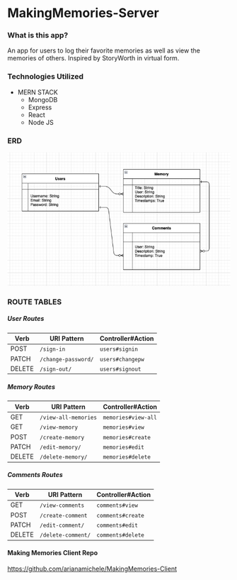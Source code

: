 # MakingMemories-Server

### What is this app?
An app for users to log their favorite memories as well as view the memories of others. Inspired by StoryWorth in virtual form.

### Technologies Utilized
- MERN STACK
  - MongoDB
  - Express
  - React
  - Node JS

### ERD
![](Images/erd.png)

### ROUTE TABLES

##### User Routes

| Verb   | URI Pattern            | Controller#Action |
|--------|------------------------|-------------------|
| POST   | `/sign-in`             | `users#signin`    |
| PATCH  | `/change-password/`    | `users#changepw`  |
| DELETE | `/sign-out/`           | `users#signout`   |

#####  Memory Routes

| Verb   | URI Pattern            | Controller#Action |
|--------|------------------------|-------------------|
| GET    | `/view-all-memories` | `memories#view-all` |
| GET    | `/view-memory`        | `memories#view`    |
| POST   | `/create-memory`      | `memories#create`  |
| PATCH  | `/edit-memory/`       | `memories#edit`    |
| DELETE | `/delete-memory/`     | `memories#delete`  |

##### Comments Routes

| Verb   | URI Pattern            | Controller#Action |
|--------|------------------------|-------------------|
| GET    | `/view-comments`       | `comments#view`   |
| POST   | `/create-comment`      | `comments#create` |
| PATCH  | `/edit-comment/`       | `comments#edit`   |
| DELETE | `/delete-comment/`     | `comments#delete` |

#### Making Memories Client Repo
https://github.com/arianamichele/MakingMemories-Client